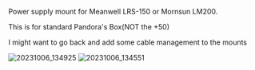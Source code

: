 Power supply mount for Meanwell LRS-150 or Mornsun LM200.

This is for standard Pandora's Box(NOT the +50)

I might want to go back and add some cable management to the mounts

![20231006_134925](https://github.com/BitwiseOperat0r/Pandoras_Box/assets/125941021/19564b6d-21fb-44a9-836d-520c88b30b77)
![20231006_134551](https://github.com/BitwiseOperat0r/Pandoras_Box/assets/125941021/032453f7-72b5-42e7-85b8-87d5ee61fed5)

